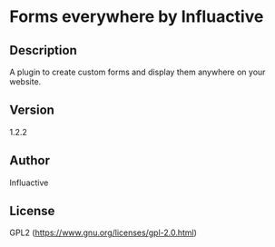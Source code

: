 # Forms everywhere by Influactive

## Description

A plugin to create custom forms and display them anywhere on your website.

## Version

1.2.2

## Author

Influactive

## License

GPL2 (https://www.gnu.org/licenses/gpl-2.0.html)
